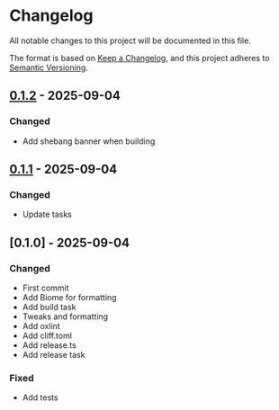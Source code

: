 # Changelog

All notable changes to this project will be documented in this file.

The format is based on [Keep a Changelog](https://keepachangelog.com/en/1.0.0/),
and this project adheres to [Semantic Versioning](https://semver.org/spec/v2.0.0.html).

## [0.1.2] - 2025-09-04

### Changed

- Add shebang banner when building

## [0.1.1] - 2025-09-04

### Changed

- Update tasks

## [0.1.0] - 2025-09-04

### Changed

- First commit
- Add Biome for formatting
- Add build task
- Tweaks and formatting
- Add oxlint
- Add cliff.toml
- Add release.ts
- Add release task

### Fixed

- Add tests

[0.1.2]: https://github.com/mybuddymichael/yute/compare/v0.1.1..v0.1.2
[0.1.1]: https://github.com/mybuddymichael/yute/compare/v0.1.0..v0.1.1

<!-- generated by git-cliff -->
